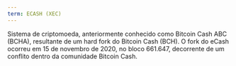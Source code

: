 ```yaml
---
term: ECASH (XEC)
---
```


Sistema de criptomoeda, anteriormente conhecido como Bitcoin Cash ABC (BCHA), resultante de um hard fork do Bitcoin Cash (BCH). O fork do eCash ocorreu em 15 de novembro de 2020, no bloco 661.647, decorrente de um conflito dentro da comunidade Bitcoin Cash.